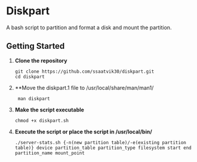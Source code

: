 # Diskpart
A bash script to partition and format a disk and mount the partition.

## Getting Started
1. **Clone the repository**
    ```
    git clone https://github.com/ssaatvik30/diskpart.git
    cd diskpart
    ```
2. **Move the diskpart.1 file to /usr/local/share/man/man1/
    ```
     man diskpart
    ```
3. **Make the script executable**
    ```
    chmod +x diskpart.sh
    ```
4. **Execute the script or place the script in /usr/local/bin/**
    ```
    ./server-stats.sh {-n(new partition table)/-e(existing partition table)} device partition_table partition_type filesystem start end partition_name mount_point 
    ```

